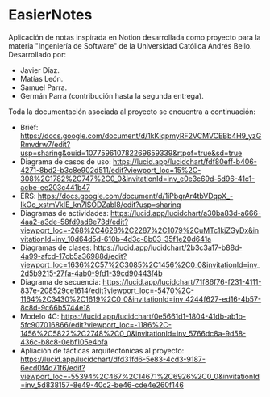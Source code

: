 # EasierNotes
Aplicación de notas inspirada en Notion desarrollada como proyecto para la materia "Ingeniería de Software" de la Universidad Católica Andrés Bello.
Desarrollado por:
- Javier Díaz.
- Matías León.
- Samuel Parra.
- Germán Parra (contribución hasta la segunda entrega).

Toda la documentación asociada al proyecto se encuentra a continuación:
- Brief: https://docs.google.com/document/d/1kKiqpmyRF2VCMVCEBb4H9_yzGRmvdrw7/edit?usp=sharing&ouid=107759610782269659339&rtpof=true&sd=true
- Diagrama de casos de uso: https://lucid.app/lucidchart/fdf80eff-b406-4271-8bd2-b3c8e902d511/edit?viewport_loc=15%2C-308%2C1782%2C747%2C0_0&invitationId=inv_e0e3c69d-5d96-41c1-acbe-ee203c441b47
- ERS: https://docs.google.com/document/d/1iPbqrAr4tbVDqpX_-IkOo_xstmVkIE_kn7lSODZabl8/edit?usp=sharing
- Diagramas de actividades: https://lucid.app/lucidchart/a30ba83d-a666-4aa2-a3de-58fd9ad8e73d/edit?viewport_loc=-268%2C4628%2C2287%2C1079%2CuMTc1kjZGyDx&invitationId=inv_10d64d5d-610b-4d3c-8b03-35f1e20d641a
- Diagramas de clases: https://lucid.app/lucidchart/2b3c3a17-b88d-4a99-afcd-17cb5a36988d/edit?viewport_loc=1636%2C57%2C3085%2C1456%2C0_0&invitationId=inv_2d5b9215-27fa-4ab0-9fd1-39cd90443f4b
- Diagrama de secuencia: https://lucid.app/lucidchart/71f86f76-f231-4111-837e-208529ce1614/edit?viewport_loc=-5470%2C-1164%2C3430%2C1619%2C0_0&invitationId=inv_4244f627-ed16-4b57-8c8d-9c66b5744e18
- Modelo 4C: https://lucid.app/lucidchart/0e5661d1-1804-41db-ab1b-5fc907016866/edit?viewport_loc=-1186%2C-1456%2C5822%2C2748%2C0_0&invitationId=inv_5766dc8a-9d58-436c-b8c8-0ebf105e4bfa
- Apliación de tácticas arquitectónicas al proyecto: https://lucid.app/lucidchart/dfd31fd6-5e83-4cd3-9187-6ecd0f4d71f6/edit?viewport_loc=-55394%2C467%2C14671%2C6926%2C0_0&invitationId=inv_5d838157-8e49-40c2-be46-cde4e260f146
